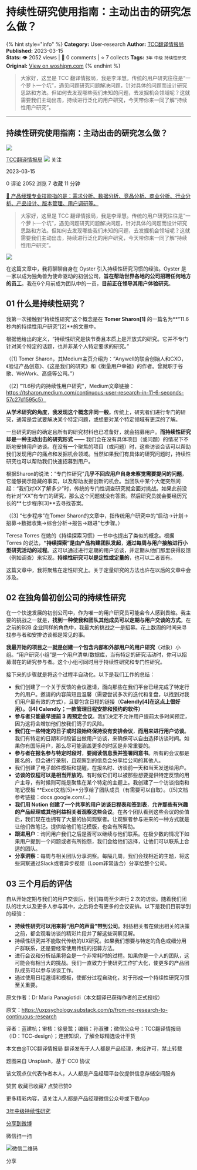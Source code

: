 # 持续性研究使用指南：主动出击的研究怎么做？
{% hint style="info" %}
**Category:** User-research
**Author:** [TCC翻译情报局](https://www.woshipm.com/u/1274336)
**Published:** 2023-03-15  
**Stats:** 👁️ 2052 views | 💬 0 comments | ⭐ 7 collects
**Tags:** `3年` `中级` `持续性研究`
**Original:** [View on woshipm.com](https://www.woshipm.com/user-research/5781536.html)
{% endhint %}
> 大家好，这里是 TCC 翻译情报局，我是李泽慧。传统的用户研究往往是“一个萝卜一个坑”，遇见问题研究问题解决问题，针对具体的问题而设计研究思路和方法。但如何去发现哪些我们未知的问题，去发掘机会领域呢？这就需要我们主动出击，持续进行泛化的用户研究，今天带你来一同了解“持续性用户研究”。

---

## 持续性研究使用指南：主动出击的研究怎么做？

[![](https://image.woshipm.com/wp-files/2021/05/xCvopGF5HenULUrgReTS.jpg!/both/72x72)](https://www.woshipm.com/u/1274336)

[TCC翻译情报局](https://www.woshipm.com/u/1274336) ![](https://static.woshipm.com/tag/1122_1@2x.png) 关注

2023-03-15

0 评论 2052 浏览 7 收藏 11 分钟

[🔗 产品经理专业技能指的是：需求分析、数据分析、竞品分析、商业分析、行业分析、产品设计、版本管理、用户调研等。](https://ke.qidianla.com/courses/90pm)

> 大家好，这里是 TCC 翻译情报局，我是李泽慧。传统的用户研究往往是“一个萝卜一个坑”，遇见问题研究问题解决问题，针对具体的问题而设计研究思路和方法。但如何去发现哪些我们未知的问题，去发掘机会领域呢？这就需要我们主动出击，持续进行泛化的用户研究，今天带你来一同了解“持续性用户研究”。

![](https://image.woshipm.com/wp-files/2023/03/AKbniahe3So9AL1DwvRl.jpg)

在这篇文章中，我将聊聊自身在 Oyster 引入持续性研究习惯的经验。Oyster 是一家以成为独角兽为使命驱动的初创公司，**旨在帮助世界各地的公司招聘任何地方的员工**。我在6个月前成为团队中的一员，**目前正在领导其用户体验研究**。

## 01 什么是持续性研究？

我第一次接触到“持续性研究”这个概念是在 **Tomer Sharon\[1\]** 的一篇名为**“11.6秒内的持续性用户研究”\[2\]**的文章中。

根据他给出的定义，“持续性研究是快节奏且本质上是开放式的研究。它并不专门针对某个特定的话题，也并非某个人特定要求的研究。”

（\[1\] Tomer Sharon，其Medium主页介绍为：“Anywell的联合创始人和CXO，《验证产品创意》、《这是我们的研究》和《衡量用户幸福》的作者。曾就职于谷歌、WeWork、高盛等公司。”）

（\[2\] “11.6秒内的持续性用户研究”，Medium文章链接：https://tsharon.medium.com/continuous-user-research-in-11-6-seconds-57c27d1595c5）

**从学术研究的角度**，**我发现这个概念非同一般**。传统上，研究者们进行专门的研究，通常是尝试要解决某个特定问题，或想要对某个特定领域有更深的了解。

一旦研究的目的确定且所有的研究材料也已准备好，就会招募用户。**而持续性研究却是一种主动出击的研究形式** —— 我们会在没有具体项目（或问题）的情况下不断地安排用户访谈。在没有一个聚焦的项目（或问题）时，这些访谈会话可以帮助我们发现用户的痛点和发掘机会领域。当然如果我们有具体的研究问题时，持续性研究也可以帮助我们快速招募到用户。

根据Sharon的说法：“专门性研究”**几乎不回应用户自身未察觉需要提问的问题**，它能够揭示隐藏的事实，以及帮助发掘创新的机会。当团队中某个大佬突然问起：“我们对XX了解多少”时，传统的专门性调查研究就会面对挑战。如果此前没有针对“XX”有专门的研究，那么这个问题就没有答案。然后研究员就会要经历冗长的**七步程序\[3\]**去寻找答案。

（\[3\] “七步程序”在Tomer Sharon的文章中，指传统用户研究中的“启动→计划→招募→数据收集→综合分析→报告→跟进”七步骤。）

Teresa Torres 在她的《持续探索习惯》一书中也提出了类似的概念。根据 Torres 的说法，**“持续探索”是由产品构建团队发起**，**通过每周与用户接触进行小型研究活动的过程**。这可以通过进行定期的用户访谈，并定期从他们那里获得反馈（例如调查）来实现。**持续性研究可以是定性或定量的**，也可以二者皆有。

这篇文章中，我将聚焦在定性研究上。关于定量研究的方法也许在以后的文章中会涉及。

## 02 在独角兽初创公司的持续性研究

在一个快速发展的初创公司中，作为唯一的用户研究员可能会令人感到畏缩。我主要的挑战之一就是，**找到一种使我和团队其他成员可以定期与用户交谈的方式**。在之前的B2B 企业同样的角色中，我最大的挑战之一是招募。花上数周的时间来寻找参与者和安排访谈都是常见的事。

**我最开始的项目之一就是创建一个包含内部和外部用户的用户研究**（对象）小组。“用户研究小组”是一个用户清单/数据库，当有特定的研究活动时，你可以招募潜在的研究参与者。这个小组可同时用于持续性研究和专门性研究。

接下来的步骤就是将这个过程半自动化。以下是我们工作的总结：

*   我们创建了一个关于反馈的会议邀请，面向那些在我们平台已经完成了特定行为的用户。邀请的内容简短且温馨（需要尝试多次的迭代和复盘，以找到对我们用户最有效的方式），且要包含日程的链接（**Calendly\[4\]**在这点上很好用）。**（\[4\] Calendly；一款管理日程安排和预约的软件）**
*   **参与者只能最早提前 3 周预定会议**。我们决定不允许用户提前太多时间预定，因为这将会增加他们放我们鸽子的风险。
*   **我们在一些特定的日子或时段始终保持没有安排会议**，**而用来进行用户访谈**。我们有特定的日期和时段留出做用户访谈，来确保可以自由选择访谈时间。如果你有国际用户，那么尽可能涵盖更多的时区是非常重要的。
*   **参与者在报名参与特定时段时**，**要阅读信息表并签署同意书**。所有的会议都是匿名的，但会进行录制，且观察到的信息会分享给公司的其他人。
*   我们创建了电子邮件模板和提醒，在报名时、访谈前一天和当天发送给用户。
*   **访谈的议程可以是相当开放的**。有时候它们可以被那些想要提供特定反馈的用户主导，有时候则可能是聚焦在某个特定的主题上。我创建了一个访谈指南和笔记模板 **Excel文档\[5\]**分享给了团队成员（有需要可以自取）。（\[5\]文档参考链接：docs.google.com/…）
*   **我们用 Notion 创建了一个共享的用户访谈日程表和签到表**，**允许那些有兴趣的产品经理或其他利益相关者观察这些会议**。在各个团队看到这些会议的价值后，我们现在也拥有了大量的协同观察者。让观察者参与进来的一种方式就是让他们做笔记。提供给他们笔记模版，也会有所帮助。
*   **跟进用户**：询问用户我们之后是否可以继续与他们联系。在极少数的情况下如果用户提到一个问题或者有所抱怨，我们会给他们选择，让他们可以联系上合适的团队。
*   **分享洞察**：每周与相关团队分享洞察。每隔几周，我们会找相近的主题，将这些洞察通过Slack或者异步视频（Loom非常适合）分享给整个公司。

## 03 三个月后的评估

自从开始定期与我们的用户交谈后，我们每周至少进行 2 次的访谈。随着我们团队的壮大以及更多人参与其中，之后将会有更多的会议安排。以下是我们目前学到的经验：

*   **持续性研究可以用来将“用户的声音”带到公司**。利益相关者在做出相关的决策之前，都会观看访谈的精彩片段并了解这些洞察见解。
*   持续性研究并不能取代传统的UX研究。如果我们想要与特定的角色或细分用户群联系，还是要经常使用传统的招募方法。
*   进行会议和分析结果将会是一个非常耗时的过程。如果你是一个人的团队，这可能会有相当大的挑战。我们一直致力于使研究工作扩大化，使更多的产品团队成员可以参与访谈工作。
*   通过使用日程邀请和模板，使部分过程自动化，对于形成一个持续性研究习惯至关重要。

原文作者：Dr Maria Panagiotidi（本文翻译已获得作者的正式授权）

原文：https://uxpsychology.substack.com/p/from-no-research-to-continuous-research

译者：蓝建杭；审核：徐曼鹭；编辑：孙淑雅；微信公众号：TCC翻译情报局（ID：TCC-design）；连接知识，了解全球精选设计干货

本文由@TCC翻译情报局 翻译发布于人人都是产品经理，未经许可，禁止转载

题图来自 Unsplash，基于 CC0 协议

该文观点仅代表作者本人，人人都是产品经理平台仅提供信息存储空间服务

赞赏 收藏已收藏7 点赞已赞0

更多精彩内容，请关注人人都是产品经理微信公众号或下载App

[3年](https://www.woshipm.com/tag/3%e5%b9%b4)[中级](https://www.woshipm.com/tag/%e4%b8%ad%e7%ba%a7)[持续性研究](https://www.woshipm.com/tag/%e6%8c%81%e7%bb%ad%e6%80%a7%e7%a0%94%e7%a9%b6)

[分享到微博](https://service.weibo.com/share/share.php?appkey=2775287854&title=持续性研究使用指南：主动出击的研究怎么做？&url=https://www.woshipm.com/user-research/5781536.html&pic=https://image.woshipm.com/wp-files/2023/03/AKbniahe3So9AL1DwvRl.jpg)

微信扫一扫

![微信二维码](https://api.pwmqr.com/qrcode/create/?url=https://www.woshipm.com/user-research/5781536.html)

分享